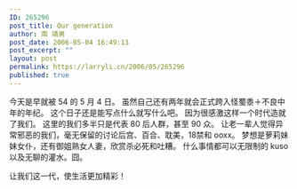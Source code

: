 ```yaml
---
ID: 265296
post_title: Our generation
author: 南 靖男
post_date: 2006-05-04 16:49:13
post_excerpt: ""
layout: post
permalink: https://larryli.cn/2006/05/265296
published: true
---
```

<span id="zoom">今天是早就被 54 的 5 月 4 日。
虽然自己还有两年就会正式跨入怪蜀黍＋不良中年的年纪。
这个日子还是能写点什么就写什么吧。
因为很感激这样一个时代造就了我们。
这里的我们多半只是代表 80 后人群，甚至 90 众。
让老一辈人觉得异常邪恶的我们，毫无保留的讨论后宫、百合、耽美，18禁和 ooxx。
梦想是萝莉妹妹女仆，还有御姐熟女人妻，欣赏杀必死和吐糟。
什么事情都可以无限制的 kuso 以及无聊的灌水。囧。

让我们这一代，使生活更加精彩！</span>